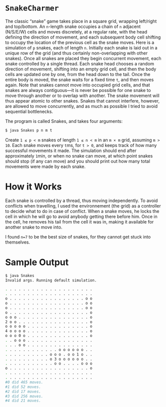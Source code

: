 `SnakeCharmer`
==============

The classic “snake” game takes place in a square grid, wrapping left/right and top/bottom. An `n`-length snake occupies a chain of `n` adjacent (N/S/E/W) cells and moves discretely, at a regular rate, with the head defining the direction of movement, and each subsequent body cell shifting to occupy the location of the previous cell as the snake moves.
Here is a simulation of `p` snakes, each of length `n`. Initially each snake is laid out in a unique row of the grid (and thus certainly non-overlapping with other snakes). Once all snakes are placed they begin concurrent movement, each snake controlled by a single thread. Each snake head chooses a random direction of movement, shifting into an empty grid cell, and then the body cells are updated one by one, from the head down to the tail. Once the entire body is moved, the snake waits for a fixed time `t`, and then moves again.
Note that snakes cannot move into occupied grid cells, and that snakes are always contiguous—it is never be possible for one snake to move through another or to overlap with another. The snake movement will thus appear atomic to other snakes. Snakes that cannot interfere, however, are allowed to move concurrently, and as much as possible I tried to avoid sequential bottlenecks.

The program is called Snakes, and takes four arguments:

```bash
$ java Snakes p n m t
```

Create `1 ≤ p < m` snakes of length `1 ≤ n < m` in an `m × m` grid, assuming `m > 10`. Each snake moves every `t`ms, for `t > 0`, and keeps track of how many successful movements it made. The simulation should end after approximately `1`min, or when no snake can move, at which point snakes should stop (if any can move) and you should print out how many total movements were made by each snake.

# How it Works

Each snake is controlled by a thread, thus moving independently. To avoid conflicts when travelling, I used the environnement (the grid) as a controller to decide what to do in case of conflict. When a snake moves, he locks the cell in which he will go to avoid anybody getting there before him. Once in the cell, he removes his tail from the cell it was in, making it available for another snake to move into.

I found `n=7` to be the best size of snakes, for they cannot get stuck into themselves.

# Sample Output

```bash
$ java Snakes
Invalid args. Running default simulation.

. . . . . . . . . . . . . . . . . . . . 
. . . . . . . . . . . . . . . . . . . . 
o . . . . . . . . . . . . . . . . . o o 
o . . . . . . . . . . . . . . . . . o o 
o . . . . . . . . . . . . . . . . . o o 
o . . . . . . . . . . . . . . . . . . o 
o o o . . . . . . . . . . . . . . . . o 
2 o o . . . . . . . . . . . . . . . . o 
o o o o o . . . . . . . . . . . . . . o 
4 o o o o . . . . . . . . . . . . . . o 
o o o 0 o . . . . . . . . . . . . . . o 
. . o o o . . . . . . . . . . . . . . . 
. . . o o . . . . . . . . . . . . . . . 
. . . . . . . . . . . . o o o o o o . . 
. . . . . . . . . . o o o . o o 1 o . . 
. . . . . . . . . . o 3 o o o o o o . . 
. . . . . . . . . . . o o . . . . o o o 
o . . . . . . . . . . . . . . . . . . o 
. . . . . . . . . . . . . . . . . . . . 
. . . . . . . . . . . . . . . . . . . . 
#0 did 465 moves.
#1 did 52 moves.
#2 did 17 moves.
#3 did 256 moves.
#4 did 21 moves.
```

